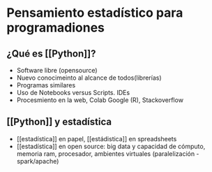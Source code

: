 # Pensamiento estadístico para programadiones

## ¿Qué es [[Python]]?
- Software libre (opensource)
- Nuevo conocimeinto al alcance de todos(librerías)
- Programas similares
- Uso de Notebooks versus Scripts. IDEs
- Procesmiento en la web, Colab Google (R), Stackoverflow

## [[Python]] y estadística

* [[estadística]] en papel, [[estádistica]] en spreadsheets 
* [[estadística]] en open source: big data y capacidad de cómputo, memoria ram, procesador, ambientes virtuales (paralelización - spark/apache)